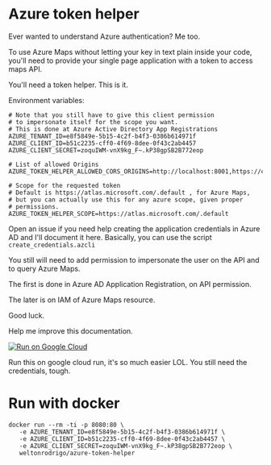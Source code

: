 # Azure token helper

Ever wanted to understand Azure authentication? Me too.

To use Azure Maps without letting your key in text plain inside your code, you'll
need to provide your single page application with a token to access maps API.

You'll need a token helper. This is it.

Environment variables:

```shell
# Note that you still have to give this client permission
# to impersonate itself for the scope you want.
# This is done at Azure Active Directory App Registrations
AZURE_TENANT_ID=e8f5849e-5b15-4c2f-b4f3-0386b614971f
AZURE_CLIENT_ID=b51c2235-cff0-4f69-8dee-0f43c2ab4457
AZURE_CLIENT_SECRET=zoquIWM-vnX9kg_F~.kP38gpSB2B772eop

# List of allowed Origins
AZURE_TOKEN_HELPER_ALLOWED_CORS_ORIGINS=http://localhost:8001,https://cdpn.io

# Scope for the requested token
# Default is https://atlas.microsoft.com/.default , for Azure Maps,
# but you can actually use this for any azure scope, given proper
# permissions.
AZURE_TOKEN_HELPER_SCOPE=https://atlas.microsoft.com/.default
```

Open an issue if you need help creating the application credentials in Azure AD and I'll
document it here. Basically, you can use the script ```create_credentials.azcli```

You still will need to add permission to impersonate the user on the API and to query Azure Maps.

The first is done in Azure AD Application Registration, on API permission.

The later is on IAM of Azure Maps resource.

Good luck.

Help me improve this documentation.

[![Run on Google Cloud](https://deploy.cloud.run/button.svg)](https://deploy.cloud.run)

Run this on google cloud run, it's so much easier LOL. You still need the credentials, tough.

# Run with docker

```shell
docker run --rm -ti -p 8080:80 \
   -e AZURE_TENANT_ID=e8f5849e-5b15-4c2f-b4f3-0386b614971f \
   -e AZURE_CLIENT_ID=b51c2235-cff0-4f69-8dee-0f43c2ab4457 \
   -e AZURE_CLIENT_SECRET=zoquIWM-vnX9kg_F~.kP38gpSB2B772eop \
   weltonrodrigo/azure-token-helper
```
